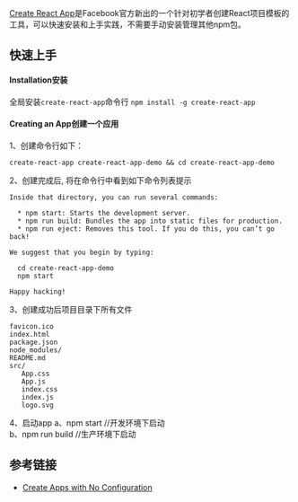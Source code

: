 
 [Create React App](https://github.com/facebookincubator/create-react-app)是Facebook官方新出的一个针对初学者创建React项目模板的工具，可以快速安装和上手实践，不需要手动安装管理其他npm包。

## 快速上手

#### Installation安装
全局安装`create-react-app`命令行
`npm install -g create-react-app`

#### Creating an App创建一个应用
1、创建命令行如下：
```
create-react-app create-react-app-demo && cd create-react-app-demo
```
2、创建完成后, 将在命令行中看到如下命令列表提示
```
Inside that directory, you can run several commands:

  * npm start: Starts the development server.
  * npm run build: Bundles the app into static files for production.
  * npm run eject: Removes this tool. If you do this, you can’t go back!

We suggest that you begin by typing:

  cd create-react-app-demo
  npm start

Happy hacking!
```
3、创建成功后项目目录下所有文件
```
favicon.ico
index.html
package.json
node_modules/
README.md
src/
   App.css
   App.js
   index.css
   index.js
   logo.svg
```
4、启动app
a、npm start //开发环境下启动 <br />
b、npm run build //生产环境下启动

## 参考链接

* [Create Apps with No Configuration](https://facebook.github.io/react/blog/2016/07/22/create-apps-with-no-configuration.html)
